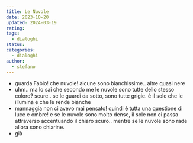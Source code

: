 ```yaml
---
title: Le Nuvole
date: 2023-10-20
updated: 2024-03-19
rating: 
tags:
  - dialoghi
status: 
categories:
  - dialoghi
author:
  - stefano
---
```


- guarda Fabio! che nuvole! alcune sono bianchissime.. altre quasi nere
- uhm.. ma lo sai che secondo me le nuvole sono tutte dello stesso colore? scure.. se le guardi da sotto, sono tutte grigie. è il sole che le illumina e che le rende bianche
- mannaggia non ci avevo mai pensato! quindi è tutta una questione di luce e ombre! e se le nuvole sono molto dense, il sole non ci passa attraverso accentuando il chiaro scuro.. mentre se le nuvole sono rade allora sono chiarine.
- già
